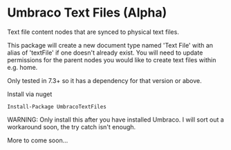 # Umbraco Text Files (Alpha)
Text file content nodes that are synced to physical text files.

This package will create a new document type named 'Text File' with an alias of 'textFile' if one doesn't already exist. You will need to update
permissions for the parent nodes you would like to create text files within e.g. home.

Only tested in 7.3+ so it has a dependency for that version or above.

Install via nuget

`Install-Package UmbracoTextFiles`

WARNING: Only install this after you have installed Umbraco. I will sort out a workaround soon, the try catch isn't enough.

More to come soon...